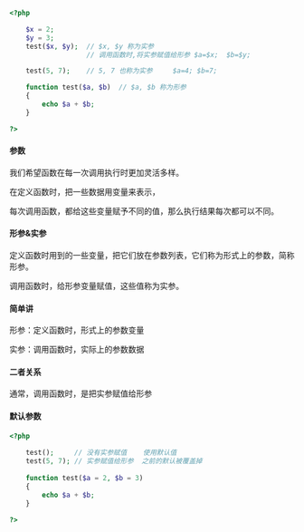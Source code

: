 ```php
<?php

    $x = 2; 
    $y = 3;
    test($x, $y);  // $x, $y 称为实参   
                   // 调用函数时,将实参赋值给形参 $a=$x;  $b=$y;

    test(5, 7);    // 5, 7 也称为实参     $a=4; $b=7;

    function test($a, $b)  // $a, $b 称为形参
    {
        echo $a + $b;
    }

?>
```

#### 参数

我们希望函数在每一次调用执行时更加灵活多样。

在定义函数时，把一些数据用变量来表示，

每次调用函数，都给这些变量赋予不同的值，那么执行结果每次都可以不同。

#### 形参&实参

定义函数时用到的一些变量，把它们放在参数列表，它们称为形式上的参数，简称形参。

调用函数时，给形参变量赋值，这些值称为实参。

#### 简单讲

形参：定义函数时，形式上的参数变量

实参：调用函数时，实际上的参数数据

#### 二者关系

通常，调用函数时，是把实参赋值给形参

#### 默认参数

```php
<?php
    
    test();     // 没有实参赋值    使用默认值
    test(5, 7); // 实参赋值给形参  之前的默认被覆盖掉
    
    function test($a = 2, $b = 3)
    {
        echo $a + $b;
    }

?>
```




